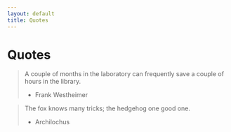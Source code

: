```yaml
---
layout: default
title: Quotes
---
```


# Quotes

>A couple of months in the laboratory can frequently save a couple of hours in the library.
>- Frank Westheimer

>The fox knows many tricks; the hedgehog one good one.
>- Archilochus